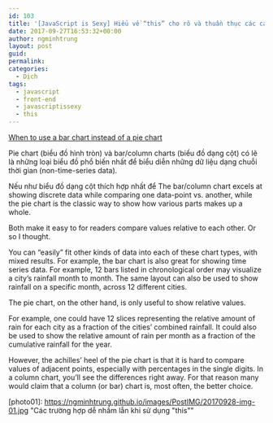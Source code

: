 ```yaml
---
id: 103
title: '[JavaScript is Sexy] Hiểu về “this” cho rõ và thuần thục các cách dùng nó '
date: 2017-09-27T16:53:32+00:00
author: ngminhtrung
layout: post
guid: 
permalink: 
categories:
  - Dịch
tags:
  - javascript
  - front-end
  - javascriptissexy
  - this
---
```


[When to use a bar chart instead of a pie chart](https://www.highcharts.com/blog/post/207-when-to-use-a-bar-chart-instead-of-a-pie-chart/?utm_content=buffera13e9&utm_medium=social&utm_source=twitter.com&utm_campaign=buffer)

Pie chart (biểu đồ hình tròn) và bar/column charts (biểu đồ  dạng cột) có lẽ là những loại biểu đồ phổ biến nhất để biểu diễn những dữ liệu dạng chuỗi thời gian (non-time-series data).

Nếu như biểu đồ dạng cột thích hợp nhất để 
The bar/column chart excels at showing discrete data while comparing one data-point vs. another, while the pie chart is the classic way to show how various parts makes up a whole.

Both make it easy to for readers compare values relative to each other. Or so I thought.

You can “easily” fit other kinds of data into each of these chart types, with mixed results. For example, the bar chart is also great for showing time series data. For example, 12 bars listed in chronological order may visualize a city’s rainfall month to month. The same layout can also be used to show rainfall on a specific month, across 12 different cities.

The pie chart, on the other hand, is only useful to show relative values.

For example, one could have 12 slices representing the relative amount of rain for each city as a fraction of the cities’ combined rainfall. It could also be used to show the relative amount of rain per month as a fraction of the cumulative rainfall for the year.

However, the achilles’ heel of the pie chart is that it is hard to compare values of adjacent points, especially with percentages in the single digits. In a column chart, you’ll see the differences right away. For that reason many would claim that a column (or bar) chart is, most often, the better choice.





[photo01]: https://ngminhtrung.github.io/images/PostIMG/20170928-img-01.jpg "Các trường hợp dễ nhầm lẫn khi sử dụng "this""

